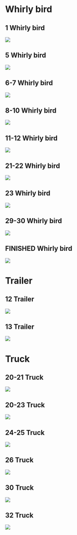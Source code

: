 # Whirly bird

## 1 Whirly bird

![](https://user-images.githubusercontent.com/18329853/39771506-78f1244c-52c0-11e8-920c-8526ae672026.jpg)

## 5 Whirly bird 

![](https://user-images.githubusercontent.com/9906718/39871723-bc1919d6-5433-11e8-9f96-4d4cfda3c92b.JPG)

## 6-7 Whirly bird

![](https://user-images.githubusercontent.com/16547949/39871243-34e173ec-5432-11e8-8390-c74806757705.JPG)

## 8-10 Whirly bird

![](https://user-images.githubusercontent.com/16547949/39871366-8be63f2e-5432-11e8-9437-88f347d8687e.JPG)

## 11-12 Whirly bird

![](https://user-images.githubusercontent.com/16547949/39871367-8e0437fc-5432-11e8-8202-c07874eab7eb.JPG)

## 21-22 Whirly bird

![](https://github.com/githubschool/dow-dmc/blob/5bd6362c38187d501e783df1f68ebf435d0ded4e/missing-pages/helicopter/20180320_220445.jpg?raw=true)

## 23 Whirly bird

![](https://github.com/githubschool/dow-dmc/blob/5bd6362c38187d501e783df1f68ebf435d0ded4e/missing-pages/helicopter/20180320_220452.jpg?raw=true)

## 29-30 Whirly bird

![](https://github.com/githubschool/dow-dmc/blob/cc878b22ac166affeb61cfa88d96f9965a916761/helicopter/20180320_220503.jpg?raw=true)

## FINISHED Whirly bird

![](https://user-images.githubusercontent.com/18329853/39771512-7dcef3ae-52c0-11e8-96f9-6bb67d6ed323.jpg)


# Trailer

## 12 Trailer

![](https://user-images.githubusercontent.com/9906718/39871720-bbbcd9be-5433-11e8-8b17-867ce93bc0a3.JPG)

## 13 Trailer

![](https://user-images.githubusercontent.com/9906718/39871718-bb2068f4-5433-11e8-8e02-1a5823114e0b.JPG)



# Truck

## 20-21 Truck

![](https://user-images.githubusercontent.com/16547949/39871567-4bf73d2c-5433-11e8-817f-13a884c407df.JPG)

## 20-23 Truck

![](https://user-images.githubusercontent.com/16547949/39871578-52093512-5433-11e8-84cb-396358e0af4d.JPG)

## 24-25 Truck

![](https://user-images.githubusercontent.com/16547949/39871585-574a739c-5433-11e8-83eb-6e47eaac3add.JPG)

## 26 Truck 

![](https://user-images.githubusercontent.com/16547949/39871586-5869728c-5433-11e8-9e6d-1d125011d986.JPG)


## 30 Truck

![](https://github.com/githubschool/dow-dmc/blob/beep-beep/missing-pages/20180320_220415.jpg?raw=true)

## 32 Truck

![](https://github.com/githubschool/dow-dmc/blob/beep-beep/missing-pages/20180320_220429.jpg?raw=true)
